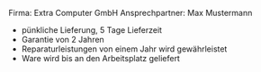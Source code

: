 Firma: Extra Computer GmbH
Ansprechpartner: Max Mustermann
- pünkliche Lieferung, 5 Tage Lieferzeit
- Garantie von 2 Jahren
- Reparaturleistungen von einem Jahr wird gewährleistet
- Ware wird bis an den Arbeitsplatz geliefert

